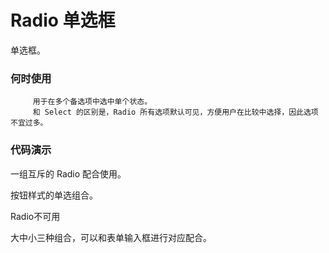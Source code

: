 
# Radio 单选框
 单选框。
### 何时使用
 
         用于在多个备选项中选中单个状态。 
         和 Select 的区别是，Radio 所有选项默认可见，方便用户在比较中选择，因此选项不宜过多。 
      
### 代码演示
 
 一组互斥的 Radio 配合使用。
 <!-- example(radio-group) -->
 按钮样式的单选组合。
 <!-- example(radio-button-group) -->
 Radio不可用
 <!-- example(radio-group-disabled) -->
 大中小三种组合，可以和表单输入框进行对应配合。
 <!-- example(radio-button-group-size) -->